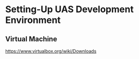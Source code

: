 # Setting-Up UAS Development Environment

## Virtual Machine
https://www.virtualbox.org/wiki/Downloads
